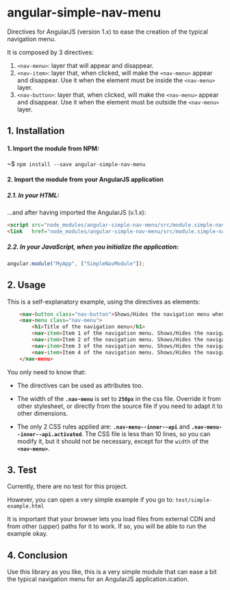 # angular-simple-nav-menu

Directives for AngularJS (version 1.x) to ease the creation of the typical navigation menu.

It is composed by 3 directives:

1.  `<nav-menu>`: layer that will appear and disappear.
2.  `<nav-item>`: layer that, when clicked, will make the `<nav-menu>` appear and disappear. Use it when the element must be inside the `<nav-menu>` layer.
3.  `<nav-button>`: layer that, when clicked, will make the `<nav-menu>` appear and disappear. Use it when the element must be outside the `<nav-menu>` layer.

## 1. Installation

#### 1. Import the module from NPM:

~$ `npm install --save angular-simple-nav-menu`

#### 2. Import the module from your AngularJS application

##### 2.1. In your HTML:

...and after having imported the AngularJS (v.1.x):

```html
<script src="node_modules/angular-simple-nav-menu/src/module.simple-nav-menu.js"></script>
<link   href="node_modules/angular-simple-nav-menu/src/module.simple-nav-menu.css" rel="stylesheet" type="text/css" />
```

##### 2.2. In your JavaScript, when you initialize the application:

```js
angular.module("MyApp", ["SimpleNavModule"]);
```

## 2. Usage

This is a self-explanatory example, using the directives as elements:

```html
	<nav-button class="nav-button">Shows/Hides the navigation menu when it is clicked.</nav-button>
	<nav-menu class="nav-menu">
		<h1>Title of the navigation menu</h1>
		<nav-item>Item 1 of the navigation menu. Shows/Hides the navigation menu when it is clicked.</nav-item>
		<nav-item>Item 2 of the navigation menu. Shows/Hides the navigation menu when it is clicked.</nav-item>
		<nav-item>Item 3 of the navigation menu. Shows/Hides the navigation menu when it is clicked.</nav-item>
		<nav-item>Item 4 of the navigation menu. Shows/Hides the navigation menu when it is clicked.</nav-item>
	</nav-menu>
```

You only need to know that:

* The directives can be used as attributes too.

* The width of the **`.nav-menu`** is set to **`250px`** in the css file. Override it from other stylesheet, or directly from the source file if you need to adapt it to other dimensions.

* The only 2 CSS rules applied are: **`.nav-menu--inner--api`** and **`.nav-menu--inner--api.activated`**. The CSS file is less than 10 lines, so you can modify it, but it should not be necessary, except for the `width` of the **`<nav-menu>`**.

## 3. Test

Currently, there are no test for this project.

However, you can open a very simple example if you go to: `test/simple-example.html`

It is important that your browser lets you load files from external CDN and from other (upper) paths for it to work. If so, you will be able to run the example okay.

## 4. Conclusion

Use this library as you like, this is a very simple module that can ease a bit the typical navigation menu for an AngularJS application.ication.

